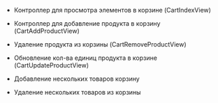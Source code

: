 
- Контроллер для просмотра элементов в корзине (CartIndexView)
- Контроллер для добавление продукта в корзину (CartAddProductView)
- Удаление продукта из корзины (CartRemoveProductView)
- Обновление кол-ва единиц продукта в корзине (CartUpdateProductView)

- Добавление нескольких товаров корзину
- Удаление нескольких товаров из корзины
